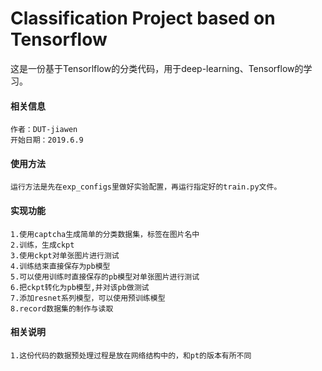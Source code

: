 # Classification Project based on Tensorflow
这是一份基于Tensorlflow的分类代码，用于deep-learning、Tensorflow的学习。
#### 相关信息
    作者：DUT-jiawen
    开始日期：2019.6.9

#### 使用方法
    运行方法是先在exp_configs里做好实验配置，再运行指定好的train.py文件。
    
#### 实现功能
    1.使用captcha生成简单的分类数据集，标签在图片名中
    2.训练，生成ckpt
    3.使用ckpt对单张图片进行测试
    4.训练结束直接保存为pb模型
    5.可以使用训练时直接保存的pb模型对单张图片进行测试
    6.把ckpt转化为pb模型,并对该pb做测试
    7.添加resnet系列模型，可以使用预训练模型
    8.record数据集的制作与读取
    
#### 相关说明
    1.这份代码的数据预处理过程是放在网络结构中的，和pt的版本有所不同

